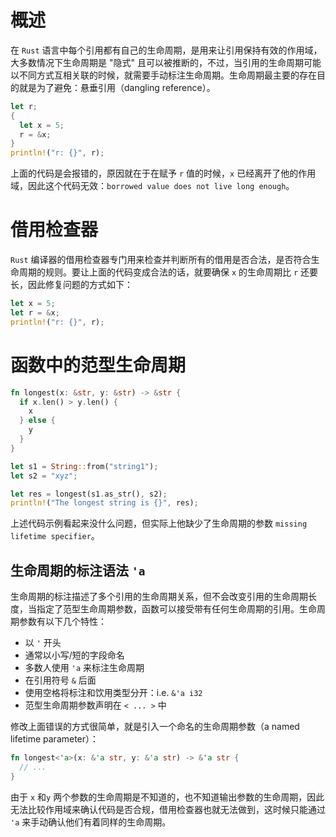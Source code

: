 # 概述

在 `Rust` 语言中每个引用都有自己的生命周期，是用来让引用保持有效的作用域，大多数情况下生命周期是 "隐式" 且可以被推断的，不过，当引用的生命周期可能以不同方式互相关联的时候，就需要手动标注生命周期。生命周期最主要的存在目的就是为了避免：悬垂引用（dangling reference）。

```rust
let r;
{
  let x = 5;
  r = &x;
}
println!("r: {}", r);
```

上面的代码是会报错的，原因就在于在赋予 `r` 值的时候，`x` 已经离开了他的作用域，因此这个代码无效：`borrowed value does not live long enough`。



# 借用检查器

`Rust` 编译器的借用检查器专门用来检查并判断所有的借用是否合法，是否符合生命周期的规则。要让上面的代码变成合法的话，就要确保 `x` 的生命周期比 `r` 还要长，因此修复问题的方式如下：

```rust
let x = 5;
let r = &x;
println!("r: {}", r);
```



# 函数中的范型生命周期

```rust
fn longest(x: &str, y: &str) -> &str {
  if x.len() > y.len() {
    x
  } else {
    y
  }
}

let s1 = String::from("string1");
let s2 = "xyz";

let res = longest(s1.as_str(), s2);
println!("The longest string is {}", res);
```

上述代码示例看起来没什么问题，但实际上他缺少了生命周期的参数 `missing lifetime specifier`。



## 生命周期的标注语法 `'a`

生命周期的标注描述了多个引用的生命周期关系，但不会改变引用的生命周期长度，当指定了范型生命周期参数，函数可以接受带有任何生命周期的引用。生命周期参数有以下几个特性：

+ 以 `'` 开头
+ 通常以小写/短的字段命名
+ 多数人使用 `'a` 来标注生命周期
+ 在引用符号 `&` 后面
+ 使用空格将标注和饮用类型分开：i.e. `&'a i32`
+ 范型生命周期参数声明在 `< ... >` 中

修改上面错误的方式很简单，就是引入一个命名的生命周期参数（a named lifetime parameter）：

```rust
fn longest<'a>(x: &'a str, y: &'a str) -> &'a str {
  // ...
}
```

由于 `x` 和`y` 两个参数的生命周期是不知道的，也不知道输出参数的生命周期，因此无法比较作用域来确认代码是否合规，借用检查器也就无法做到，这时候只能通过 `'a` 来手动确认他们有着同样的生命周期。